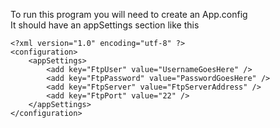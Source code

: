 To run this program you will need to create an App.config\
It should have an appSettings section like this

```
<?xml version="1.0" encoding="utf-8" ?>
<configuration>
	<appSettings>
		<add key="FtpUser" value="UsernameGoesHere" />
		<add key="FtpPassword" value="PasswordGoesHere" />
		<add key="FtpServer" value="FtpServerAddress" />
		<add key="FtpPort" value="22" />
	</appSettings>
</configuration>
```
